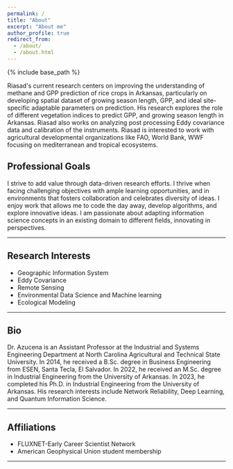```yaml
---
permalink: /
title: "About"
excerpt: "About me"
author_profile: true
redirect_from: 
  - /about/
  - /about.html
---
```

{% include base_path %}

Riasad's current research centers on improving the understanding of methane and GPP prediction of rice crops in Arkansas, particularly on developing spatial dataset of growing season length, GPP, and ideal site-specific adaptable parameters on prediction. His research explores the role of different vegetation indices to predict GPP, and growing season length in Arkansas. Riasad also works on analyzing post processing Eddy covariance data and calibration of the instruments. Riasad is interested to work with agricultural developmental organizations like FAO, World Bank, WWF focusing on mediterranean and tropical ecosystems. 

## Professional Goals
I strive to add value through data-driven research efforts. I thrive when facing challenging objectives with ample learning opportunities, and in environments that fosters collaboration and celebrates diversity of ideas. I enjoy work that allows me to code the day away, develop algorithms, and explore innovative ideas. I am passionate about adapting information science concepts in an existing domain to different fields, innovating in perspectives.

------

## Research Interests
- Geographic Information System
- Eddy Covariance
- Remote Sensing
- Environmental Data Science and Machine learning
- Ecological Modeling 

------


## Bio


Dr. Azucena is an Assistant Professor at the Industrial and Systems Engineering Department at North Carolina Agricultural and Technical State University. In 2014, he received a B.Sc. degree in Business Engineering from ESEN, Santa Tecla, El Salvador. In 2022, he received an M.Sc. degree in Industrial Engineering from the University of Arkansas. In 2023, he completed his Ph.D. in Industrial Engineering from the University of Arkansas. His research interests include Network Reliability, Deep Learning, and Quantum Information Science.

<!--
### Short Version
### Long Version

Mr. Azucena is a Ph.D. student in the Industrial Engineering Department at the University of Arkansas. In 2014, he received a B.S. degree in Business Engineering from ESEN, Santa Tecla, El Salvador. His research interests include Network Reliability, Deep Learning, and Deep Reinforcement Learning.
-->
------

## Affiliations
- FLUXNET-Early Career Scientist Network
- American Geophysical Union student membership

------

<!--
## Personal Life

Lidia Vasquez is my wifey and I'm grateful for having her in my life

------
-->
